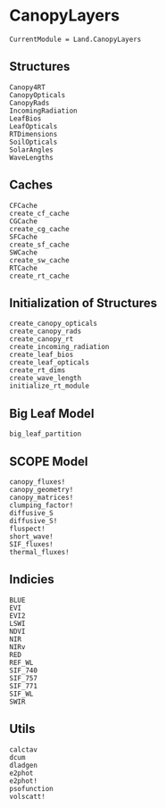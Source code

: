 # CanopyLayers
```@meta
CurrentModule = Land.CanopyLayers
```




## Structures
```@docs
Canopy4RT
CanopyOpticals
CanopyRads
IncomingRadiation
LeafBios
LeafOpticals
RTDimensions
SoilOpticals
SolarAngles
WaveLengths
```




## Caches
```@docs
CFCache
create_cf_cache
CGCache
create_cg_cache
SFCache
create_sf_cache
SWCache
create_sw_cache
RTCache
create_rt_cache
```


## Initialization of Structures
```@docs
create_canopy_opticals
create_canopy_rads
create_canopy_rt
create_incoming_radiation
create_leaf_bios
create_leaf_opticals
create_rt_dims
create_wave_length
initialize_rt_module
```




## Big Leaf Model
```@docs
big_leaf_partition
```




## SCOPE Model
```@docs
canopy_fluxes!
canopy_geometry!
canopy_matrices!
clumping_factor!
diffusive_S
diffusive_S!
fluspect!
short_wave!
SIF_fluxes!
thermal_fluxes!
```




## Indicies
```@docs
BLUE
EVI
EVI2
LSWI
NDVI
NIR
NIRv
RED
REF_WL
SIF_740
SIF_757
SIF_771
SIF_WL
SWIR
```




## Utils
```@docs
calctav
dcum
dladgen
e2phot
e2phot!
psofunction
volscatt!
```
